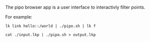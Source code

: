 The pipo browser app is a user interface to interactivly filter points. 

For example:

`lk link hello::/world | ./pipo.sh | lk f`

`cat ./input.lkp | ./pipo.sh > output.lkp`
